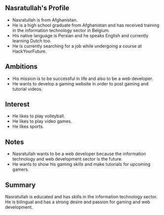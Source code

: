 ## Nasratullah's Profile

- Nasratullah is from Afghanistan.
- He is a high school graduate from Afghanistan and has received training in the information technology sector in Belgium.
- His native language is Persian and he speaks English and currently learning Dutch too.
- He is currently searching for a job while undergoing a course at HackYourFuture.

## Ambitions
- His mission is to be successful in life and also to be a web developer.
- He wants to develop a gaming website in order to post gaming and tutorial videos.

## Interest
- He likes to play volleyball.
- He likes to play video games.
- He likes sports.

## Notes
- Nasratullah wants to be a web developer because the information technology and web development sector is the future.
- He wants to show his gaming skills and make tutorials for upcoming gamers.

## Summary
Nasratullah is educated and has skills in the information technology sector. 
He is bilingual and has a strong desire and passion for gaming and web development.

